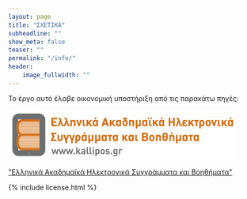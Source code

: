 ```yaml
---
layout: page
title: "ΣΧΕΤΙΚΑ"
subheadline: ""
show_meta: false
teaser: ""
permalink: "/info/"
header:
    image_fullwidth: ""
---
```


To έργο αυτό έλαβε οικονομική υποστήριξη από τις παρακάτω πηγές:

![Η Δράση Κάλλιπος αποτελεί την πρώτη ολοκληρωμένη προσπάθεια για την εισαγωγή του ηλεκτρονικού, διαδραστικού, πολυμεσικού βιβλίου στην Ανώτατη Εκπαίδευση.](../images/kallipos.png)

["Ελληνικά Ακαδημαϊκά Ηλεκτρονικά Συγγράμματα και Βοηθήματα"](http://www.kallipos.gr/)


{% include license.html %}
